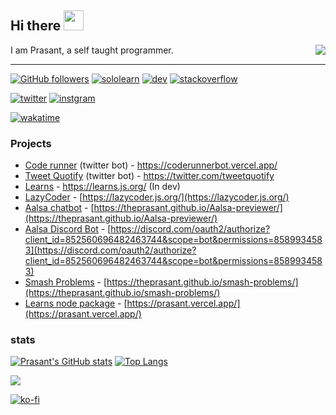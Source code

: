 ## Hi there <img width="32px" src="https://raw.githubusercontent.com/MartinHeinz/MartinHeinz/master/wave.gif"/>
<img src="https://cdn.discordapp.com/emojis/843572666015416340.gif?v=1" align="right">

I am Prasant, a self taught programmer. 
<br>
<hr>

[![GitHub followers](https://img.shields.io/github/followers/theprasant?label=Prasant&style=social)](https://github.com/theprasant) [![sololearn](https://img.shields.io/badge/-Sololearn-deepskyblue?logo=sololearn&logoColor=white&color=cornflowerblue&labelColor=grey&style=flat-square)](https://www.sololearn.com/Profile/18228121) [![dev](https://img.shields.io/badge/-DEV.to-deepskyblue?logo=devdotto&logoColor=black&color=grey&labelColor=DFDFDF&style=flat-square)](https://dev.to/prasant) [![stackoverflow](https://img.shields.io/badge/-Stackoverflow-deepskyblue?logo=stackoverflow&logoColor=orange&color=grey&labelColor=DFDFDF&style=flat-square)](https://stackoverflow.com/users/16797931/prasant)
<br>

[![twitter](https://img.shields.io/badge/-Twitter-deepskyblue?logo=twitter&logoColor=blue&color=blue&labelColor=white&style=flat-square)](https://twitter.com/decodeprasant)
[![instgram](https://img.shields.io/badge/-Instagram-deepskyblue?logo=instagram&logoColor=hotpink&color=cornflowerblue&labelColor=white&style=flat-square)](https://www.instagram.com/decodeprasant/)


[![wakatime](https://wakatime.com/badge/user/59f71b89-fee1-4f55-a362-c65c0313c791.svg)](https://wakatime.com/@59f71b89-fee1-4f55-a362-c65c0313c791)
### Projects

- [Code runner](https://coderunnerbot.vercel.app/) (twitter bot) - https://coderunnerbot.vercel.app/
- [Tweet Quotify](https://twitter.com/tweetquotify) (twitter bot) - https://twitter.com/tweetquotify
- [Learns](https://learns.up.railway.app/) - https://learns.js.org/ (In dev)
- [LazyCoder](https://lazycoder.js.org/) - [https://lazycoder.js.org/](https://lazycoder.js.org/)
- [Aalsa chatbot](https://theprasant.github.io/Aalsa-previewer/) - [https://theprasant.github.io/Aalsa-previewer/](https://theprasant.github.io/Aalsa-previewer/)
- [Aalsa Discord Bot](https://discord.com/oauth2/authorize?client_id=852560696482463744&scope=bot&permissions=8589934583) - [https://discord.com/oauth2/authorize?client_id=852560696482463744&scope=bot&permissions=8589934583](https://discord.com/oauth2/authorize?client_id=852560696482463744&scope=bot&permissions=8589934583)
- [Smash Problems](https://theprasant.github.io/smash-problems/) - [https://theprasant.github.io/smash-problems/](https://theprasant.github.io/smash-problems/)
- [Learns node package](https://prasant.vercel.app/) - [https://prasant.vercel.app/](https://prasant.vercel.app/)

### stats
[![Prasant's GitHub stats](https://github-readme-stats.vercel.app/api?username=theprasant&show_icons=true)](https://github.com/anuraghazra/github-readme-stats)
[![Top Langs](https://github-readme-stats.vercel.app/api/top-langs/?username=theprasant&layout=compact)](https://github.com/anuraghazra/github-readme-stats)

![](https://activity-graph.herokuapp.com/graph?username=theprasant&theme=react-dark)

[![ko-fi](https://ko-fi.com/img/githubbutton_sm.svg)](https://ko-fi.com/A0A3CNNRM)
